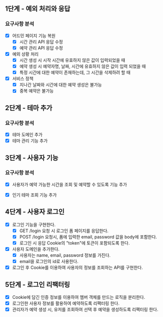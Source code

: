 ## 1단계 - 예외 처리와 응답

### 요구사항 분석

- [x] 어드민 페이지 기능 복원
  - [x] 시간 관리 API 응답 수정
  - [x] 예약 관리 API 응답 수정

- [x] 예외 상황 처리
  - [x] 시간 생성 시 시작 시간에 유효하지 않은 값이 입력되었을 때
  - [x] 예약 생성 시 예약자명, 날짜, 시간에 유효하지 않은 값이 입력 되었을 때
  - [x] 특정 시간에 대한 예약이 존재하는데, 그 시간을 삭제하려 할 때

- [x] 서비스 정책
  - [x] 지나간 날짜와 시간에 대한 예약 생성은 불가능
  - [x] 중복 예약은 불가능

## 2단계 - 테마 추가

### 요구사항 분석

- [x] 테마 도메인 추가
- [x] 테마 관리 기능 추가

## 3단계 - 사용자 기능

### 요구사항 분석

- [x] 사용자가 예약 가능한 시간을 조회 및 예약할 수 있도록 기능 추가
- [x] 인기 테마 조회 기능 추가


## 4단계 - 사용자 로그인
- [x] 로그인 기능을 구현한다.
  - [x] GET /login 요청 시 로그인 폼 페이지를 응답한다.
  - [x] POST /login 요청시, 폼에 입력한 email, password 값을 body에 포함한다.
  - [x] 로그인 시 응답 Cookie의 "token"에 토큰이 포함되도록 한다.
  
- [x] 사용자 도메인을 추가한다.
  - [x] 사용자는 name, email, password 정보를 가진다.
  - [x] email을 로그인의 id로 사용한다.

- [x] 로그인 후 Cookie를 이용하여 사용자의 정보를 조회하는 API를 구현한다.

## 5단계 - 로그인 리팩터링
- [x] Cookie에 담긴 인증 정보를 이용하여 멤버 객체를 만드는 로직을 분리한다.
- [x] 로그인한 사용자 정보를 활용하여 예약하도록 리팩터링 한다.
- [x] 관리자가 예약 생성 시, 유저를 조회하여 선택 후 예약을 생성하도록 리팩터링 한다.